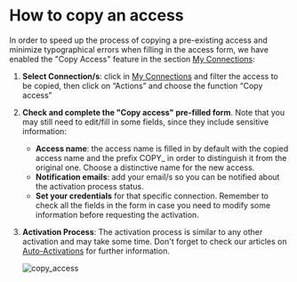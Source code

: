 ﻿---
sidebar_position: 4
---

# How to copy an access


In order to speed up the process of copying a pre-existing access and minimize typographical errors when filling in the access form, we have enabled the "Copy Access" feature in the section [My Connections](https://app.travelgatex.com/connections/myconnections):

1. **Select Connection/s**: click in [My Connections](/kb/connections/my-connections/) and filter the access to be copied, then click on “Actions” and choose the function “Copy access”
1. **Check and complete the "Copy access" pre-filled form**. Note that you may still need to edit/fill in some fields, since they include sensitive information:
	- **Access name**: the access name is filled in by default with the copied access name and the prefix COPY_ in order to distinguish it from the original one. Choose a distinctive name for the new access.
	- **Notification emails**: add your email/s so you can be notified about the activation process status.
	- **Set your credentials** for that specific connection. Remember to check all the fields in the form in case you need to modify some information before requesting the activation.
1. **Activation Process**: The activation process is similar to any other activation and may take some time. Don't forget to check our articles on [Auto-Activations](/kb/connections/my-connections/guick-guide-to-auto-activations) for further information.

	![copy_access](https://stplaformwe.blob.core.windows.net/kbase/my_connections_9.jpg)